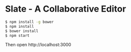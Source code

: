 Slate - A Collaborative Editor
==============================


```bash
$ npm install -g bower
$ npm install
$ bower install
$ npm start
```

Then open http://localhost:3000
